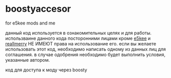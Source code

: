 # boostyaccesor
for e5kee mods and me

данный код используется в ознакомительных целях и для работы. использваине данного кода посторонними лицами кроме [e5kee](@sexyswag2004) и [reallmerry](https://t.me/gummp3) НЕ ИМЕЮТ права на использование его.
если вы желаете использовать этот код, необходимо написать одному из данных лиц для соглашения. в случае одобрения необходимо будет выполнить условия, указанные автором.

код для доступа к моду через boosty
